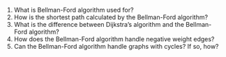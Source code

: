 

1. What is Bellman-Ford algorithm used for? 
2. How is the shortest path calculated by the Bellman-Ford algorithm? 
3. What is the difference between Dijkstra’s algorithm and the Bellman-Ford algorithm? 
4. How does the Bellman-Ford algorithm handle negative weight edges? 
5. Can the Bellman-Ford algorithm handle graphs with cycles? If so, how?